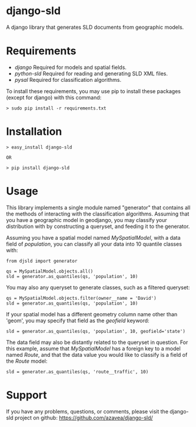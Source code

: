 django-sld
==========

A django library that generates SLD documents from geographic models.

Requirements
============

  - *django* Required for models and spatial fields.
  - *python-sld* Required for reading and generating SLD XML files.
  - *pysal* Required for classification algorithms.

To install these requirements, you may use pip to install these packages
(except for django) with this command:

    > sudo pip install -r requirements.txt

Installation
============

    > easy_install django-sld

    OR

    > pip install django-sld

Usage
=====

This library implements a single module named "generator" that contains all
the methods of interacting with the classification algorithms. Assuming that
you have a geographic model in geodjango, you may classify your distribution
with by constructing a queryset, and feeding it to the generator.

Assuming you have a spatial model named *MySpatialModel*, with a data field 
of *population*, you can classify all your data into 10 quantile classes with:

    from djsld import generator

    qs = MySpatialModel.objects.all()
    sld = generator.as_quantiles(qs, 'population', 10)

You may also any queryset to generate classes, such as a filtered queryset:

    qs = MySpatialModel.objects.filter(owner__name = 'David')
    sld = generator.as_quantiles(qs, 'population', 10)

If your spatial model has a different geometry column name other than 'geom',
you may specify that field as the *geofield* keyword:

    sld = generator.as_quantiles(qs, 'population', 10, geofield='state')

The data field may also be distantly related to the queryset in question. For
this example, assume that *MySpatialModel* has a foreign key to a model named
*Route*, and that the data value you would like to classify is a field of the 
*Route* model:

    sld = generater.as_quantiles(qs, 'route__traffic', 10)

Support
=======

If you have any problems, questions, or comments, please visit the django-sld
project on github: https://github.com/azavea/django-sld/
